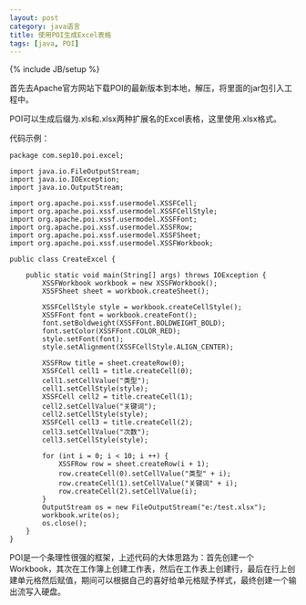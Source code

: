 ```yaml
---
layout: post
category: java语言
title: 使用POI生成Excel表格
tags: [java, POI]
---
```

{% include JB/setup %}

首先去Apache官方网站下载POI的最新版本到本地，解压，将里面的jar包引入工程中。

POI可以生成后缀为.xls和.xlsx两种扩展名的Excel表格，这里使用.xlsx格式。

代码示例：

	package com.sep10.poi.excel;

	import java.io.FileOutputStream;
	import java.io.IOException;
	import java.io.OutputStream;
	
	import org.apache.poi.xssf.usermodel.XSSFCell;
	import org.apache.poi.xssf.usermodel.XSSFCellStyle;
	import org.apache.poi.xssf.usermodel.XSSFFont;
	import org.apache.poi.xssf.usermodel.XSSFRow;
	import org.apache.poi.xssf.usermodel.XSSFSheet;
	import org.apache.poi.xssf.usermodel.XSSFWorkbook;
	
	public class CreateExcel {
	
		public static void main(String[] args) throws IOException {
			XSSFWorkbook workbook = new XSSFWorkbook();
			XSSFSheet sheet = workbook.createSheet();
			
			XSSFCellStyle style = workbook.createCellStyle();
			XSSFFont font = workbook.createFont();
			font.setBoldweight(XSSFFont.BOLDWEIGHT_BOLD);
			font.setColor(XSSFFont.COLOR_RED);
			style.setFont(font);
			style.setAlignment(XSSFCellStyle.ALIGN_CENTER);
			
			XSSFRow title = sheet.createRow(0);
			XSSFCell cell1 = title.createCell(0);
			cell1.setCellValue("类型");
			cell1.setCellStyle(style);
			XSSFCell cell2 = title.createCell(1);
			cell2.setCellValue("关键词");
			cell2.setCellStyle(style);
			XSSFCell cell3 = title.createCell(2);
			cell3.setCellValue("次数");
			cell3.setCellStyle(style);
			
			for (int i = 0; i < 10; i ++) {
				XSSFRow row = sheet.createRow(i + 1);
				row.createCell(0).setCellValue("类型" + i);
				row.createCell(1).setCellValue("关键词" + i);
				row.createCell(2).setCellValue(i);
			}
			OutputStream os = new FileOutputStream("e:/test.xlsx");
			workbook.write(os);
			os.close();
		}
	}

POI是一个条理性很强的框架，上述代码的大体思路为：首先创建一个Workbook，其次在工作簿上创建工作表，然后在工作表上创建行，最后在行上创建单元格然后赋值，期间可以根据自己的喜好给单元格赋予样式，最终创建一个输出流写入硬盘。
